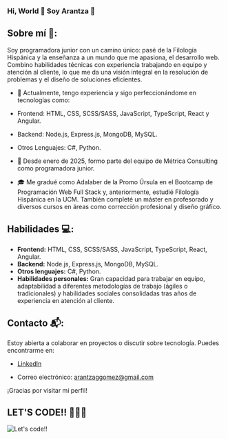 ### Hi, World 👋 Soy Arantza 👋

## Sobre mí  🌟:
Soy programadora junior con un camino único: pasé de la Filología Hispánica y la enseñanza a un mundo que me apasiona, el desarrollo web. Combino habilidades técnicas con experiencia trabajando en equipo y atención al cliente, lo que me da una visión integral en la resolución de problemas y el diseño de soluciones eficientes.

- 🌱  Actualmente, tengo experiencia y sigo perfeccionándome en tecnologías como:

- Frontend: HTML, CSS, SCSS/SASS, JavaScript, TypeScript, React y Angular.
- Backend: Node.js, Express.js, MongoDB, MySQL.
- Otros Lenguajes: C#, Python.

- 💼 Desde enero de 2025, formo parte del equipo de Métrica Consulting como programadora junior.
- 🎓 Me gradué como Adalaber de la Promo Úrsula en el Bootcamp de Programación Web Full Stack y, anteriormente, estudié Filología Hispánica en la UCM. También completé un máster en profesorado y diversos cursos en áreas como corrección profesional y diseño gráfico.

## Habilidades  💻:
- **Frontend:** HTML, CSS, SCSS/SASS, JavaScript, TypeScript, React, Angular.
- **Backend:** Node.js, Express.js, MongoDB, MySQL.
- **Otros lenguajes:** C#, Python.
- **Habilidades personales:** Gran capacidad para trabajar en equipo, adaptabilidad a diferentes metodologías de trabajo (ágiles o tradicionales) y habilidades sociales consolidadas tras años de experiencia en atención al cliente.

<!-- ## Proyectos Destacados
Permanece atenta a esta sección, en ella compartiré los proyectos que vaya desarrollando. 
- [Proyecto 1](enlace-al-proyecto-1): Breve descripción o función del proyecto.
- [Proyecto 2](enlace-al-proyecto-2): Breve descripción o función del proyecto. -->

## Contacto 📬:
Estoy abierta a colaborar en proyectos o discutir sobre tecnología. Puedes encontrarme en:

- [LinkedIn](https://www.linkedin.com/in/arantzagomez1212/)

- Correo electrónico: arantzaggomez@gmail.com

¡Gracias por visitar mi perfil!

## LET'S CODE!! 🚀👩‍💻

![Let's code!!](https://media.giphy.com/media/v1.Y2lkPTc5MGI3NjExcnpnbWtnYjQ1ZTF3N2pqa3d2dmJxdGhoa3BpMGMzYXkwdmp0N285aCZlcD12MV9pbnRlcm5hbF9naWZfYnlfaWQmY3Q9Zw/W4IY7zQdRh7Ow/giphy.gif)
